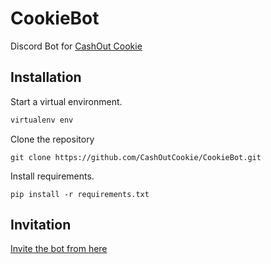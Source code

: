 # CookieBot

Discord Bot for [CashOut Cookie](https://cashoutcookie.com)

## Installation

Start a virtual environment.

```bash
virtualenv env
```

Clone the repository

```
git clone https://github.com/CashOutCookie/CookieBot.git
```
Install requirements.
```
pip install -r requirements.txt
```

## Invitation
[Invite the bot from here](https://discord.com/api/oauth2/authorize?client_id=819589739890868245&permissions=8&scope=bot)
